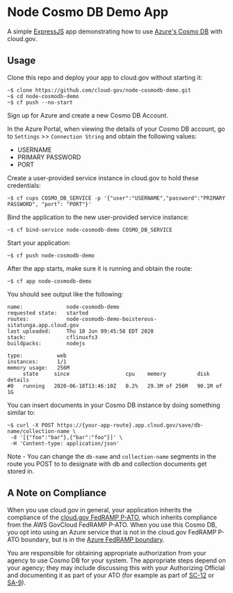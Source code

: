 # Node Cosmo DB Demo App

A simple [ExpressJS](https://expressjs.com/) app demonstrating how to use [Azure's Cosmo DB](https://azure.microsoft.com/en-us/services/cosmos-db/) with cloud.gov.

## Usage

Clone this repo and deploy your app to cloud.gov without starting it:

```
~$ clone https://github.com/cloud-gov/node-cosmodb-demo.git
~$ cd node-cosmodb-demo
~$ cf push --no-start
```

Sign up for Azure and create a new Cosmo DB Account.

In the Azure Portal, when viewing the details of your Cosmo DB account, go to `Settings` >> `Connection String` and obtain the following values:

* USERNAME
* PRIMARY PASSWORD
* PORT

Create a user-provided service instance in cloud.gov to hold these credentials:

```
~$ cf cups COSMO_DB_SERVICE -p '{"user":"USERNAME","password":"PRIMARY PASSWORD", "port": "PORT"}'
```

Bind the application to the new user-provided service instance:

```
~$ cf bind-service node-cosmodb-demo COSMO_DB_SERVICE
```

Start your application:

```
~$ cf push node-cosmodb-demo
```

After the app starts, make sure it is running and obtain the route:

```
~$ cf app node-cosmodb-demo
```

You should see output like the following: 

```
name:              node-cosmodb-demo
requested state:   started
routes:            node-cosmodb-demo-boisterous-sitatunga.app.cloud.gov
last uploaded:     Thu 18 Jun 09:45:58 EDT 2020
stack:             cflinuxfs3
buildpacks:        nodejs

type:           web
instances:      1/1
memory usage:   256M
     state     since                  cpu    memory          disk          details
#0   running   2020-06-18T13:46:10Z   0.2%   29.3M of 256M   90.1M of 1G   
```

You can insert documents in your Cosmo DB instance by doing something similar to:

```
~$ curl -X POST https://{your-app-route}.app.cloud.gov/save/db-name/collection-name \
 -d '[{"foo":"bar"},{"bar":"foo"}]' \
 -H 'Content-type: application/json'
```

Note - You can change the `db-name` and `collection-name` segments in the route you POST to to designate with db and collection documents get stored in.

## A Note on Compliance

When you use cloud.gov in general, your application inherits the compliance of the [cloud.gov FedRAMP P-ATO](https://cloud.gov/docs/overview/fedramp-tracker/), which inherits compliance from the AWS GovCloud FedRAMP P-ATO.  When you use this Cosmo DB, you opt into using an Azure service that is not in the cloud.gov FedRAMP P-ATO boundary, but is in the [Azure FedRAMP boundary](https://docs.microsoft.com/en-us/azure/azure-government/compliance/azure-services-in-fedramp-auditscope).

You are responsible for obtaining appropriate authorization from your agency to use Cosmo DB for your system. The appropriate steps depend on your agency; they may include discussing this with your Authorizing Official and documenting it as part of your ATO (for example as part of [SC-12](https://nvd.nist.gov/800-53/Rev4/control/SC-12) or [SA-9](https://nvd.nist.gov/800-53/Rev4/control/SA-9)).
